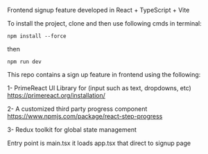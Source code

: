 Frontend signup feature developed in React + TypeScript + Vite

To install the project, clone and then use following cmds in terminal:

`npm install --force`

then

`npm run dev`

This repo contains a sign up feature in frontend using the following:

1- PrimeReact UI Library for (input such as text, dropdowns, etc) https://primereact.org/installation/

2- A customized third party progress component https://www.npmjs.com/package/react-step-progress

3- Redux toolkit for global state management

Entry point is main.tsx it loads app.tsx that direct to signup page
